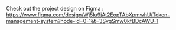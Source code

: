 Check out the project design on Figma : https://www.figma.com/design/Wj5Iu9jAt2EopTAbXpmwhU/Token-management-system?node-id=0-1&t=3SygSmw0kfBDcAWU-1
